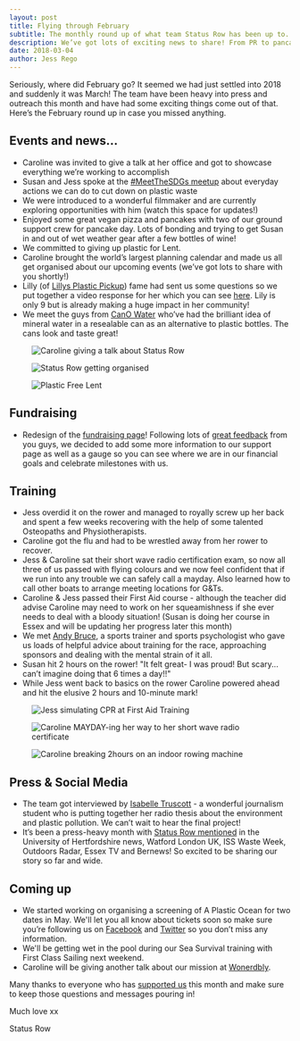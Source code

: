 ```yaml
---
layout: post
title: Flying through February
subtitle: The monthly round up of what team Status Row has been up to.
description: We’ve got lots of exciting news to share! From PR to pancakes, keep up to date with all the developments and achievements of the team.
date: 2018-03-04
author: Jess Rego
---
```

[facebook]: https://www.facebook.com/statusrow/
[twitter]: https://twitter.com/StatusRow
[lilly]: https://www.facebook.com/lillysplasticpickup/
[lillyvid]: https://www.youtube.com/watch?v=xSTD6vxBcXQ&t=158s
[andy]: http://www.statusrow.com/2018/03/01/meeting-andy-bruce.html
[izzy]: https://twitter.com/izzyann16
[press]: http://www.statusrow.com/press/
[support]: http://www.statusrow.com/support/
[feedback]: http://www.statusrow.com/2018/03/03/taking-off.html
[wonderbly]: https://www.wonderbly.com/
[canowater]: https://www.canowater.com/

Seriously, where did February go? It seemed we had just settled into 2018 and suddenly it was March! The team have been heavy into press and outreach this month and have had some exciting things come out of that. Here’s the February round up in case you missed anything.

## Events and news...

* Caroline was invited to give a talk at her office and got to showcase everything we’re working to accomplish
* Susan and Jess spoke at the <a href="{{ baseurl }}/2018/03/02/sustainability-development-goals-network-talk.html">#MeetTheSDGs meetup</a> about everyday actions we can do to cut down on plastic waste
* We were introduced to a wonderful filmmaker and are currently exploring opportunities with him (watch this space for updates!)
* Enjoyed some great vegan pizza and pancakes with two of our ground support crew for pancake day. Lots of bonding and trying to get Susan in and out of wet weather gear after a few bottles of wine!
* We committed to giving up plastic for Lent.
* Caroline brought the world’s largest planning calendar and made us all get organised about our upcoming events (we’ve got lots to share with you shortly!)
* Lilly (of [Lillys Plastic Pickup][lilly]) fame had sent us some questions so we put together a video response for her which you can see [here][lillyvid]. Lily is only 9 but is already making a huge impact in her community!
* We meet the guys from [CanO Water][canowater] who’ve had the brilliant idea of mineral water in a resealable can as an alternative to plastic bottles. The cans look and taste great!

<div class="Blog__Post--image_3-col row">
  <div class="col-xs-12 col-sm-4">
    <figure>
      <img class="Blog__Post--image" alt="Caroline giving a talk about Status Row" src="/assets/images/blogs/feb_roundup/speaking_event.jpg" />
    </figure>
  </div>
  <div class="col-xs-12 col-sm-4">
    <figure>
      <img class="Blog__Post--image" alt="Status Row getting organised" src="/assets/images/blogs/feb_roundup/getting_organised.jpg" />
  </figure>
  </div>
  <div class="col-xs-12 col-sm-4">
    <figure>
      <img class="Blog__Post--image" alt="Plastic Free Lent" src="/assets/images/blogs/feb_roundup/plastic_free_lent.jpg" />
  </figure>
  </div>
</div>


## Fundraising
* Redesign of the [fundraising page][support]! Following lots of [great feedback][feedback] from you guys, we decided to add some more information to our support page as well as a gauge so you can see where we are in our financial goals and celebrate milestones with us.

## Training
* Jess overdid it on the rower and managed to royally screw up her back and spent a few weeks recovering with the help of some talented Osteopaths and Physiotherapists.
* Caroline got the flu and had to be wrestled away from her rower to recover.
* Jess & Caroline sat their short wave radio certification exam, so now all three of us passed with flying colours and we now feel confident that if we run into any trouble we can safely call a mayday. Also learned how to call other boats to arrange meeting locations for G&Ts.
* Caroline & Jess passed their First Aid course - although the teacher did advise Caroline may need to work on her squeamishness if she ever needs to deal with a bloody situation! (Susan is doing her course in Essex and will be updating her progress later this month)
* We met [Andy Bruce][andy], a sports trainer and sports psychologist who gave us loads of helpful advice about training for the race, approaching sponsors and dealing with the mental strain of it all.
* Susan hit 2 hours on the rower! "It felt great- I was proud! But scary... can’t imagine doing that 6 times a day!!"
* While Jess went back to basics on the rower Caroline powered ahead and hit the elusive 2 hours and 10-minute mark!

<div class="Blog__Post--image_3-col row">
  <div class="col-xs-12 col-sm-4">
    <figure>
      <img class="Blog__Post--image" alt="Jess simulating CPR at First Aid Training" src="/assets/images/blogs/feb_roundup/first_aid_training.jpg" />
    </figure>
  </div>
  <div class="col-xs-12 col-sm-4">
    <figure>
      <img class="Blog__Post--image" alt="Caroline MAYDAY-ing her way to her short wave radio certificate" src="/assets/images/blogs/feb_roundup/radio_exam.JPG" />
  </figure>
  </div>
  <div class="col-xs-12 col-sm-4">
    <figure>
      <img class="Blog__Post--image" alt="Caroline breaking 2hours on an indoor rowing machine" src="/assets/images/blogs/feb_roundup/breaking_2hrs.jpg" />
  </figure>
  </div>
</div>

## Press & Social Media
* The team got interviewed by [Isabelle Truscott][izzy] - a wonderful journalism student who is putting together her radio thesis about the environment and plastic pollution. We can’t wait to hear the final project!
* It’s been a press-heavy month with [Status Row mentioned][press] in the University of Hertfordshire news, Watford London UK, ISS Waste Week, Outdoors Radar, Essex TV and Bernews! So excited to be sharing our story so far and wide.

## Coming up
* We started working on organising a screening of A Plastic Ocean for two dates in May. We'll let you all know about tickets soon so make sure you’re following us on [Facebook][facebook] and [Twitter][twitter] so you don’t miss any information.
* We'll be getting wet in the pool during our Sea Survival training with First Class Sailing next weekend.
* Caroline will be giving another talk about our mission at [Wonerdbly][wonderbly].


Many thanks to everyone who has [supported us][support] this month and make sure to keep those questions and messages pouring in!

Much love xx

Status Row
